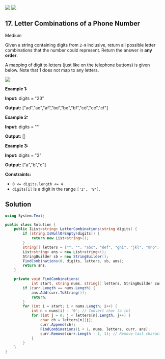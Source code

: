 [![](https://img.shields.io/github/stars/LeetCode-in-Net/LeetCode-in-Net?label=Stars&style=flat-square)](https://github.com/LeetCode-in-Net/LeetCode-in-Net)
[![](https://img.shields.io/github/forks/LeetCode-in-Net/LeetCode-in-Net?label=Fork%20me%20on%20GitHub%20&style=flat-square)](https://github.com/LeetCode-in-Net/LeetCode-in-Net/fork)

## 17\. Letter Combinations of a Phone Number

Medium

Given a string containing digits from `2-9` inclusive, return all possible letter combinations that the number could represent. Return the answer in **any order**.

A mapping of digit to letters (just like on the telephone buttons) is given below. Note that 1 does not map to any letters.

![](https://upload.wikimedia.org/wikipedia/commons/thumb/7/73/Telephone-keypad2.svg/200px-Telephone-keypad2.svg.png)

**Example 1:**

**Input:** digits = "23"

**Output:** ["ad","ae","af","bd","be","bf","cd","ce","cf"] 

**Example 2:**

**Input:** digits = ""

**Output:** [] 

**Example 3:**

**Input:** digits = "2"

**Output:** ["a","b","c"] 

**Constraints:**

*   `0 <= digits.length <= 4`
*   `digits[i]` is a digit in the range `['2', '9']`.

## Solution

```csharp
using System.Text;

public class Solution {
    public IList<string> LetterCombinations(string digits) {
        if (string.IsNullOrEmpty(digits)) {
            return new List<string>();
        }
        string[] letters = {"", "", "abc", "def", "ghi", "jkl", "mno", "pqrs", "tuv", "wxyz"};
        List<string> ans = new List<string>();
        StringBuilder sb = new StringBuilder();
        FindCombinations(0, digits, letters, sb, ans);
        return ans;
    }

    private void FindCombinations(
            int start, string nums, string[] letters, StringBuilder curr, List<string> ans) {
        if (curr.Length == nums.Length) {
            ans.Add(curr.ToString());
            return;
        }
        for (int i = start; i < nums.Length; i++) {
            int n = nums[i] - '0'; // Convert char to int
            for (int j = 0; j < letters[n].Length; j++) {
                char ch = letters[n][j];
                curr.Append(ch);
                FindCombinations(i + 1, nums, letters, curr, ans);
                curr.Remove(curr.Length - 1, 1); // Remove last character
            }
        }
    }
}
```